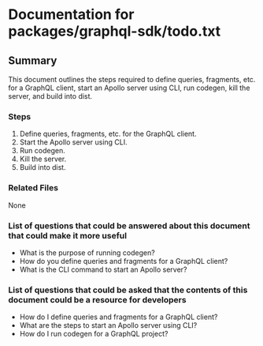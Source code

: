 # Documentation for packages/graphql-sdk/todo.txt

## Summary
This document outlines the steps required to define queries, fragments, etc. for a GraphQL client, start an Apollo server using CLI, run codegen, kill the server, and build into dist.

### Steps
1. Define queries, fragments, etc. for the GraphQL client.
2. Start the Apollo server using CLI.
3. Run codegen.
4. Kill the server.
5. Build into dist.

### Related Files
None

### List of questions that could be answered about this document that could make it more useful
- What is the purpose of running codegen?
- How do you define queries and fragments for a GraphQL client?
- What is the CLI command to start an Apollo server?

### List of questions that could be asked that the contents of this document could be a resource for developers
- How do I define queries and fragments for a GraphQL client?
- What are the steps to start an Apollo server using CLI?
- How do I run codegen for a GraphQL project?